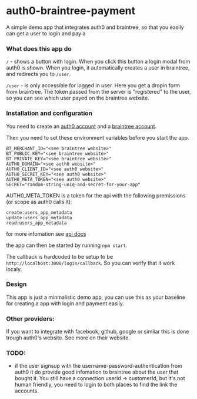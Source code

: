auth0-braintree-payment
============================

A simple demo app that integrates auth0 and braintree, so that you easily  can get a user to login and pay
a
### What does this app do
`/` - shows a button with login.
When you click this button a login modal from auth0 is shown. When you login,
it automatically creates a user in braintree, and redirects you to `/user`.

`/user` - is only accessible for logged in user. Here you get a dropin form from braintree.
The token passed from the server is "registered" to the user, so you can see which user payed
on the braintree website.  




### Installation and configuration

You need to create an [auth0 account](https://auth0.com) and a [braintree account](https://braintreepayments.com).

Then you need to set these environment variables before you start the app.
```
BT_MERCHANT_ID="<see braintree website>"
BT_PUBLIC_KEY="<see braintree website>"
BT_PRIVATE_KEY="<see braintree website>"
AUTH0_DOMAIN="<see auth0 website>"
AUTH0_CLIENT_ID="<see auth0 website>"
AUTH0_SECRET_KEY="<see auth0 website>"
AUTH0_META_TOKEN="<see auth0 website>"
SECRET="random-string-uniq-and-secret-for-your-app"
```

AUTH0_META_TOKEN is a token for the api with the following premissions (or scope as auth0 calls it):
```
create:users_app_metadata
update:users_app_metadata
read:users_app_metadata
```

for more infomation see [api docs](https://auth0.com/docs/api/v2)

the app can then be started by running `npm start`.


The callback is hardcoded to be setup to be `http://localhost:3000/login/callback`.
So you can verify that it work localy.

### Design

This app is just a minmalistic demo app, you can use this as your baseline for creating a app with login and payment easily.

### Other providers:

If you want to integrate with facebook, github, google or similar
this is done trough auth0's website. See more on their website.


### TODO:
 * if the user signsup with the username-password-authentication from auth0 it do provide good infomation to braintree about the user that bought it.
 You still have a connection userId -> customerId, but it's not human friendly, you need to login to both places to find the link the accounts.
